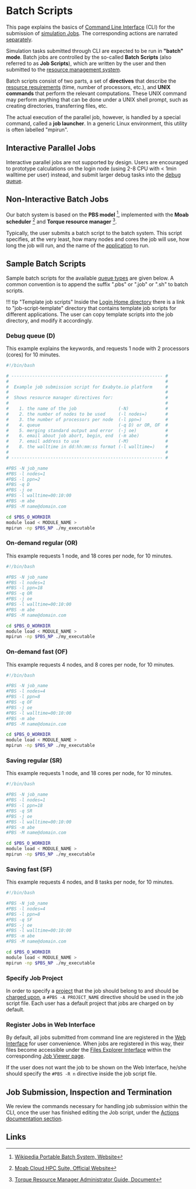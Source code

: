 # Batch Scripts

This page explains the basics of [Command Line Interface](../cli/overview.md) (CLI) for the submission of [simulation Jobs](../jobs/overview.md). The corresponding actions are narrated [separately](actions/overview.md).

Simulation tasks submitted through CLI are expected to be run in **"batch" mode**. Batch jobs are controlled by the so-called **Batch Scripts** (also referred to as **Job Scripts**), which are written by the user and then submitted to the [resource management system](../infrastructure/resource/overview.md).

Batch scripts consist of two parts, a set of **directives** that describe the [resource requirements](../infrastructure/compute/parameters.md) (time, number of processors, etc.), and **UNIX commands** that perform the relevant computations. These UNIX command may perform anything that can be done under a UNIX shell prompt, such as creating directories, transferring files, etc.

The actual execution of the parallel job, however, is handled by a special command, called a **job launcher**. In a generic Linux environment, this utility is often labelled "mpirun".

## Interactive Parallel Jobs

Interactive parallel jobs are not supported by design. Users are encouraged to prototype calculations on the login node (using 2-8 CPU with < 1min walltime per user) instead, and submit larger debug tasks into the [debug queue](../infrastructure/resource/category.md).

## Non-Interactive Batch Jobs

Our batch system is based on the **PBS model** [^1], implemented with the **Moab scheduler** [^2] and **Torque resource manager** [^3].

Typically, the user submits a batch script to the batch system. This script specifies, at the very least, how many nodes and cores the job will use, how long the job will run, and the name of the [application](../software/overview.md) to run.

## Sample Batch Scripts

Sample batch scripts for the available [queue types](../infrastructure/resource/category.md) are given below. A common convention is to append the suffix ".pbs" or ".job" or ".sh" to batch scripts.

!!! tip "Template job scripts"
    Inside the [Login Home directory](../infrastructure/login/directories.md) there is a link to "job-script-template" directory that contains template job scripts for different applications. The user can copy template scripts into the job directory, and modify it accordingly.


### Debug queue (D)

This example explains the keywords, and requests 1 node with 2 processors (cores) for 10 minutes.

```bash
#!/bin/bash

# ---------------------------------------------------------- #
#                                                            #
#  Example job submission script for Exabyte.io platform     #
#                                                            #
#  Shows resource manager directives for:                    #
#                                                            #
#    1. the name of the job                (-N)              #
#    2. the number of nodes to be used     (-l nodes=)       #
#    3. the number of processors per node  (-l ppn=)         #
#    4. queue                              (-q D) or OR, OF  #
#    5. merging standard output and error  (-j oe)           #
#    6. email about job abort, begin, end  (-m abe)          #
#    7. email address to use               (-M)              #
#    8. the walltime in dd:hh:mm:ss format (-l walltime=)    #
#                                                            #
# ---------------------------------------------------------- #

#PBS -N job_name
#PBS -l nodes=1
#PBS -l ppn=2
#PBS -q D
#PBS -j oe
#PBS -l walltime=00:10:00
#PBS -m abe
#PBS -M name@domain.com

cd $PBS_O_WORKDIR
module load < MODULE_NAME >
mpirun -np $PBS_NP ./my_executable
```

### On-demand regular (OR)

This example requests 1 node, and 18 cores per node, for 10 minutes.

```bash
#!/bin/bash

#PBS -N job_name
#PBS -l nodes=1
#PBS -l ppn=18
#PBS -q OR
#PBS -j oe
#PBS -l walltime=00:10:00
#PBS -m abe
#PBS -M name@domain.com

cd $PBS_O_WORKDIR
module load < MODULE_NAME >
mpirun -np $PBS_NP ./my_executable
```

### On-demand fast (OF)

This example requests 4 nodes, and 8 cores per node, for 10 minutes.

```bash
#!/bin/bash

#PBS -N job_name
#PBS -l nodes=4
#PBS -l ppn=8
#PBS -q OF
#PBS -j oe
#PBS -l walltime=00:10:00
#PBS -m abe
#PBS -M name@domain.com

cd $PBS_O_WORKDIR
module load < MODULE_NAME >
mpirun -np $PBS_NP ./my_executable
```


### Saving regular (SR)

This example requests 1 node, and 18 cores per node, for 10 minutes.

```bash
#!/bin/bash

#PBS -N job_name
#PBS -l nodes=1
#PBS -l ppn=18
#PBS -q SR
#PBS -j oe
#PBS -l walltime=00:10:00
#PBS -m abe
#PBS -M name@domain.com

cd $PBS_O_WORKDIR
module load < MODULE_NAME >
mpirun -np $PBS_NP ./my_executable
```

### Saving fast (SF)

This example requests 4 nodes, and 8 tasks per node, for 10 minutes.

```bash
#!/bin/bash

#PBS -N job_name
#PBS -l nodes=4
#PBS -l ppn=8
#PBS -q SF
#PBS -j oe
#PBS -l walltime=00:10:00
#PBS -m abe
#PBS -M name@domain.com

cd $PBS_O_WORKDIR
module load < MODULE_NAME >
mpirun -np $PBS_NP ./my_executable
```

### Specify Job Project

In order to specify a [project](../jobs/projects.md) that the job should belong to and should be [charged upon](../accounts/payments-charges.md), a `#PBS -A PROJECT_NAME` directive should be used in the job script file. Each user has a default project that jobs are charged on by default.

### Register Jobs in Web Interface

By default, all jobs submitted from command line are registered in the [Web Interface](../ui/overview.md) for user convenience. When jobs are registered in this way, their files become accessible under the [Files Explorer Interface](../jobs/ui/explorer.md) within the corresponding [Job Viewer page](../jobs/ui/viewer.md). 

If the user does not want the job to be shown on the Web Interface, he/she should specify the `#PBS -R n` directive inside the job script file.

## Job Submission, Inspection and Termination

We review the commands necessary for handling job submission within the CLI, once the user has finished editing the Job script, under the [Actions documentation section](actions/overview.md).

## Links

[^1]: [Wikipedia Portable Batch System, Website](https://en.wikipedia.org/wiki/Portable_Batch_System)

[^2]: [Moab Cloud HPC Suite, Official Website](http://www.adaptivecomputing.com/moab-hpc-basic-edition/)

[^3]: [Torque Resource Manager Administrator Guide, Document](http://docs.adaptivecomputing.com/torque/6-1-2/adminGuide/torqueAdminGuide-6.1.2.pdf)
